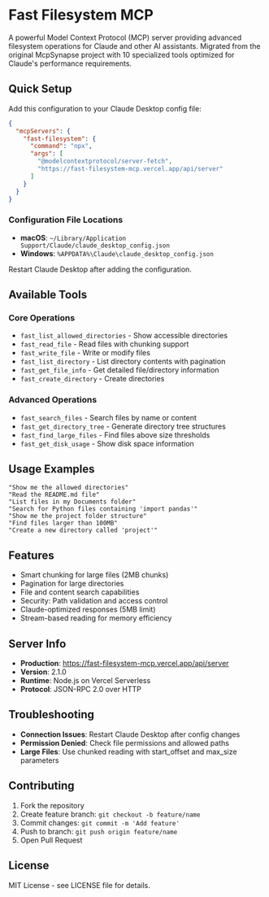 # Fast Filesystem MCP

A powerful Model Context Protocol (MCP) server providing advanced filesystem operations for Claude and other AI assistants. Migrated from the original McpSynapse project with 10 specialized tools optimized for Claude's performance requirements.

## Quick Setup

Add this configuration to your Claude Desktop config file:

```json
{
  "mcpServers": {
    "fast-filesystem": {
      "command": "npx",
      "args": [
        "@modelcontextprotocol/server-fetch",
        "https://fast-filesystem-mcp.vercel.app/api/server"
      ]
    }
  }
}
```

### Configuration File Locations
- **macOS**: `~/Library/Application Support/Claude/claude_desktop_config.json`
- **Windows**: `%APPDATA%\Claude\claude_desktop_config.json`

Restart Claude Desktop after adding the configuration.

## Available Tools

### Core Operations
- `fast_list_allowed_directories` - Show accessible directories
- `fast_read_file` - Read files with chunking support
- `fast_write_file` - Write or modify files
- `fast_list_directory` - List directory contents with pagination
- `fast_get_file_info` - Get detailed file/directory information
- `fast_create_directory` - Create directories

### Advanced Operations
- `fast_search_files` - Search files by name or content
- `fast_get_directory_tree` - Generate directory tree structures
- `fast_find_large_files` - Find files above size thresholds
- `fast_get_disk_usage` - Show disk space information

## Usage Examples

```
"Show me the allowed directories"
"Read the README.md file"
"List files in my Documents folder" 
"Search for Python files containing 'import pandas'"
"Show me the project folder structure"
"Find files larger than 100MB"
"Create a new directory called 'project'"
```

## Features

- Smart chunking for large files (2MB chunks)
- Pagination for large directories 
- File and content search capabilities
- Security: Path validation and access control
- Claude-optimized responses (5MB limit)
- Stream-based reading for memory efficiency

## Server Info

- **Production**: https://fast-filesystem-mcp.vercel.app/api/server
- **Version**: 2.1.0
- **Runtime**: Node.js on Vercel Serverless
- **Protocol**: JSON-RPC 2.0 over HTTP

## Troubleshooting

- **Connection Issues**: Restart Claude Desktop after config changes
- **Permission Denied**: Check file permissions and allowed paths
- **Large Files**: Use chunked reading with start_offset and max_size parameters

## Contributing

1. Fork the repository
2. Create feature branch: `git checkout -b feature/name`
3. Commit changes: `git commit -m 'Add feature'`
4. Push to branch: `git push origin feature/name`
5. Open Pull Request

## License

MIT License - see LICENSE file for details.
